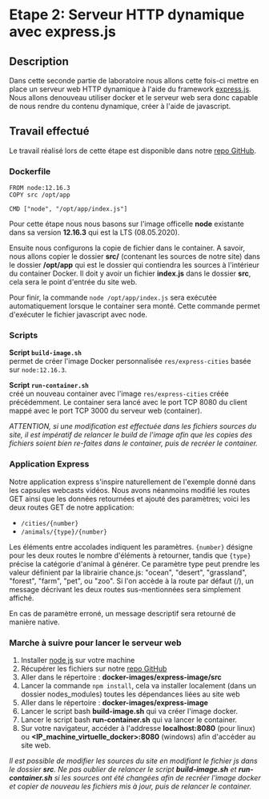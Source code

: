# Etape 2: Serveur HTTP dynamique avec express.js

## Description
Dans cette seconde partie de laboratoire nous allons cette fois-ci mettre en place un serveur web HTTP dynamique à l'aide du framework [express.js](https://expressjs.com/). Nous allons denouveau utiliser docker et le serveur web sera donc capable de nous rendre du contenu dynamique, créer à l'aide de javascript.


## Travail effectué
Le travail réalisé lors de cette étape est disponible dans notre [repo GitHub](https://github.com/gollgot/RES_HTTPInfra/tree/fb-express-dynamic/docker-images/express-image).

### Dockerfile 
```
FROM node:12.16.3
COPY src /opt/app

CMD ["node", "/opt/app/index.js"]
```

Pour cette étape nous nous basons sur l'image officelle **node** existante dans sa version **12.16.3** qui est la LTS (08.05.2020). 

Ensuite nous configurons la copie de fichier dans le container. A savoir, nous allons copier le dossier **src/** (contenant les sources de notre site) dans le dossier **/opt/app** qui est le dossier qui contiendra les sources à l'intérieur du container Docker. Il doit y avoir un fichier **index.js** dans le dossier **src**, cela sera le point d'entrée du site web.

Pour finir, la commande `node /opt/app/index.js` sera exécutée automatiquement lorsque le container sera monté. Cette commande permet d'exécuter le fichier javascript avec node. 

### Scripts

**Script `build-image.sh`**  
permet de créer l'image Docker personnalisée `res/express-cities` basée sur `node:12.16.3`.

**Script `run-container.sh`**  
créé un nouveau container avec l'image `res/express-cities` créée précédemment. Le container sera lancé avec le port TCP 8080 du client mappé avec le port TCP 3000 du serveur web (container).

*ATTENTION, si une modification est effectuée dans les fichiers sources du site, il est impératif de relancer le build de l'image afin que les copies des fichiers soient bien re-faites dans le container, puis de recréer le container.*

### Application Express
Notre application express s'inspire naturellement de l'exemple donné dans les capsules webcasts vidéos. Nous avons néanmoins modifié les routes GET ainsi que les données retournées et ajouté des paramètres; voici les deux routes GET de notre application:

- `/cities/{number}`
- `/animals/{type}/{number}`

Les éléments entre accolades indiquent les paramètres. `{number}` désigne pour les deux routes le nombre d'éléments à retourner, tandis que `{type}` précise la catégorie d'animal à générer. Ce paramètre type peut prendre les valeur définient par la librairie chance.js: "ocean", "desert", "grassland", "forest", "farm", "pet", ou "zoo". Si l'on accède à la route par défaut (/), un message décrivant les deux routes sus-mentionnées sera simplement affiché.

En cas de paramètre erroné, un message descriptif sera retourné de manière native.

### Marche à suivre pour lancer le serveur web
1. Installer [node js](https://nodejs.org/en/) sur votre machine
1. Récupérer les fichiers sur notre [repo GitHub](https://github.com/gollgot/RES_HTTPInfra/tree/fb-apache-static/docker-images)
1. Aller dans le répertoire : **docker-images/express-image/src**
1. Lancer la commande `npm install`, cela va installer localement (dans un dossier nodes_modules) toutes les dépendances liées au site web
1. Aller dans le répertoire : **docker-images/express-image**
1. Lancer le script bash **build-image.sh** qui va créer l'image docker.
1. Lancer le script bash **run-container.sh** qui va lancer le container.
1. Sur votre navigateur, accéder à l'addresse **localhost:8080** (pour linux) ou **<IP_machine_virtuelle_docker>:8080** (windows) afin d'accéder au site web.

*Il est possible de modifier les sources du site en modifiant le fichier js dans le dossier **src**. Ne pas oublier de relancer le script **build-image.sh** et **run-container.sh** si les sources ont été changées afin de recréer l'image docker et copier de nouveau les fichiers mis à jour, puis de relancer le container.*
